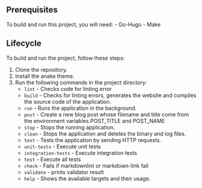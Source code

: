 ## Prerequisites 

To build and run this project, you will need: - Go-Hugo - Make

## Lifecycle

To build and run the project, follow these steps:

1. Clone the repository.
2. Install the anake theme.
3. Run the following commands in the project directory:
   - `lint` - Checks code for linting error
   - `build` - Checks for linting errors, generates the website and compiles the source code of the application.
   - `run` - Runs the application in the background.
   - `post` -  Create a new blog post whose filename and title come from the environment variables POST_TITLE and POST_NAME
   - `stop` - Stops the running application.
   - `clean` - Stops the application and deletes the binary and log files.
   - `test` - Tests the application by sending HTTP requests.
   - `unit-tests` - Execute unit tests
   - `integration-tests` - Execute integration tests
   - `test` - Execute all tests
   - `check` - Fails if markdownlint or markdown-link fail
   - `validate` - prints validator result
   - `help` - Shows the available targets and their usage.